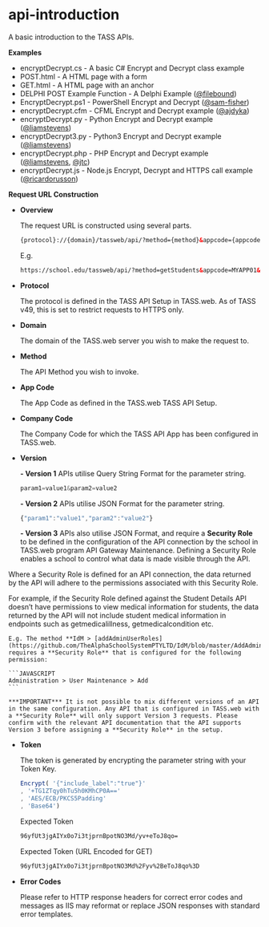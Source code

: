 # api-introduction
A basic introduction to the TASS APIs.

**Examples**

  * encryptDecrypt.cs - A basic C# Encrypt and Decrypt class example
  * POST.html - A HTML page with a form
  * GET.html - A HTML page with an anchor
  * DELPHI POST Example Function - A Delphi Example ([@filebound](https://github.com/filebound))
  * EncryptDecrypt.ps1 - PowerShell Encrypt and Decrypt ([@sam-fisher](https://github.com/sam-fisher))
  * encryptDecrypt.cfm - CFML Encrypt and Decrypt example ([@ajdyka](https://github.com/ajdyka))
  * encryptDecrypt.py - Python Encrypt and Decrypt example ([@liamstevens](https://github.com/liamstevens))
  * encryptDecrypt3.py - Python3 Encrypt and Decrypt example ([@liamstevens](https://github.com/liamstevens))
  * encryptDecrypt.php - PHP Encrypt and Decrypt example ([@liamstevens](https://github.com/liamstevens), [@jtc](https://github.com/jtc))
  * encryptDecrypt.js - Node.js Encrypt, Decrypt and HTTPS call example ([@ricardorusson](https://github.com/ricardorusson))
 
**Request URL Construction**

* **Overview**

	The request URL is constructed using several parts.

	```HTML
	{protocol}://{domain}/tassweb/api/?method={method}&appcode={appcode}&company={companycode}&v={version}&token={token}
	````
	
	E.g.
	
	```HTML
	https://school.edu/tassweb/api/?method=getStudents&appcode=MYAPP01&company=99&v=3&token=96yfUt3jgAIYx0o7i3tjprnBpotNO3Md%2Fyv%2BeToJ8qo%3D
	````

* **Protocol**

	The protocol is defined in the TASS API Setup in TASS.web. As of TASS v49, this is set to restrict requests to HTTPS only.

* **Domain**

	The domain of the TASS.web server you wish to make the request to.

* **Method**

	The API Method you wish to invoke.

* **App Code**

	The App Code as defined in the TASS.web TASS API Setup.

* **Company Code**

	The Company Code for which the TASS API App has been configured in TASS.web.
	

* **Version**

	**- Version 1** APIs utilise Query String Format for the parameter string.
	
	```JAVASCRIPT
	param1=value1&param2=value2
	```
	
	
	**- Version 2** APIs utilise JSON Format for the parameter string.
	
	```JAVASCRIPT
	{"param1":"value1","param2":"value2"}
	```
	
	
	**- Version 3** APIs also utilise JSON Format, and require a **Security Role** to be defined in the configuration of the API connection by the school in TASS.web program API Gateway Maintenance. Defining a Security Role enables a school to control what data is made visible through the API.

Where a Security Role is defined for an API connection, the data returned by the API will adhere to the permissions associated with this Security Role.
 
For example, if the Security Role defined against the Student Details API doesn’t have permissions to view medical information for students, the data returned by the API will not include student medical information in endpoints such as getmedicalillness, getmedicalcondition etc.
	
	E.g. The method **IdM > [addAdminUserRoles](https://github.com/TheAlphaSchoolSystemPTYLTD/IdM/blob/master/AddAdminUserRoles.md)** requires a **Security Role** that is configured for the following permission:
	
	```JAVASCRIPT
	Administration > User Maintenance > Add
	```
	
	***IMPORTANT*** It is not possible to mix different versions of an API in the same configuration. Any API that is configured in TASS.web with a **Security Role** will only support Version 3 requests. Please confirm with the relevant API documentation that the API supports Version 3 before assigning a **Security Role** in the setup.
	
* **Token**

	The token is generated by encrypting the parameter string with your Token Key.

	```JAVASCRIPT
	Encrypt( '{"include_label":"true"}'
	, '+TG1ZTqy0hTu5h0KMhCP0A=='
	, 'AES/ECB/PKCS5Padding'
	, 'Base64')
	```

	Expected Token

	```HTML
	96yfUt3jgAIYx0o7i3tjprnBpotNO3Md/yv+eToJ8qo=
	```

	Expected Token (URL Encoded for GET)

	```HTML
	96yfUt3jgAIYx0o7i3tjprnBpotNO3Md%2Fyv%2BeToJ8qo%3D
	```

* **Error Codes**

	Please refer to HTTP response headers for correct error codes and messages as IIS may reformat or replace JSON responses with standard error templates.
